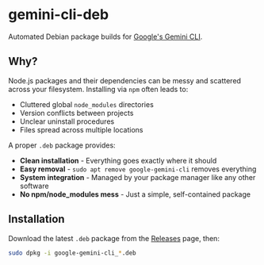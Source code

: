 # gemini-cli-deb

Automated Debian package builds for [Google's Gemini CLI](https://github.com/google-gemini/gemini-cli).

## Why?

Node.js packages and their dependencies can be messy and scattered across your filesystem. Installing via `npm` often leads to:
- Cluttered global `node_modules` directories
- Version conflicts between projects
- Unclear uninstall procedures
- Files spread across multiple locations

A proper `.deb` package provides:
- **Clean installation** - Everything goes exactly where it should
- **Easy removal** - `sudo apt remove google-gemini-cli` removes everything
- **System integration** - Managed by your package manager like any other software
- **No npm/node_modules mess** - Just a simple, self-contained package

## Installation

Download the latest `.deb` package from the [Releases](https://github.com/laamalif/gemini-cli-deb/releases) page, then:

```bash
sudo dpkg -i google-gemini-cli_*.deb
